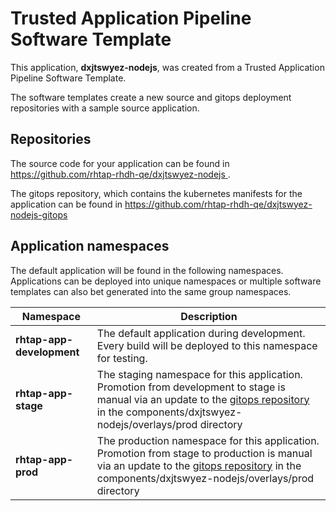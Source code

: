 # Trusted Application Pipeline Software Template

This application, **dxjtswyez-nodejs**, was created from a Trusted Application Pipeline Software Template.

The software templates create a new source and gitops deployment repositories with a sample source application. 

## Repositories

The source code for your application can be found in [https://github.com/rhtap-rhdh-qe/dxjtswyez-nodejs ](https://github.com/rhtap-rhdh-qe/dxjtswyez-nodejs ).
 
The gitops repository, which contains the kubernetes manifests for the application can be found in 
[https://github.com/rhtap-rhdh-qe/dxjtswyez-nodejs-gitops ](https://github.com/rhtap-rhdh-qe/dxjtswyez-nodejs-gitops ) 

## Application namespaces 

The default application will be found in the following namespaces. Applications can be deployed into unique namespaces or multiple software templates can also bet generated into the same group namespaces.  

|  Namespace   |  Description   |  
| -------- | -------- |   
| **rhtap-app-development** | The default application during development. Every build will be deployed to this namespace for testing. | 
| **rhtap-app-stage** | The staging namespace for this application. Promotion from development to stage is manual via an update to the [gitops repository](https://github.com/rhtap-rhdh-qe/dxjtswyez-nodejs-gitops ) in the components/dxjtswyez-nodejs/overlays/prod directory |  
| **rhtap-app-prod** | The production namespace for this application. Promotion from stage to production is manual via an update to the [gitops repository](https://github.com/rhtap-rhdh-qe/dxjtswyez-nodejs-gitops ) in the components/dxjtswyez-nodejs/overlays/prod directory | 
